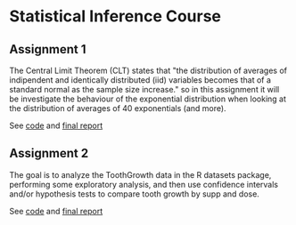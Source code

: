 # Statistical Inference Course

## Assignment 1
The Central Limit Theorem (CLT) states that "the distribution of averages of indipendent and identically distributed (iid) variables becomes that of a standard normal as the sample size increase." so in this assignment it will be investigate the behaviour of the exponential distribution when looking at the distribution of averages of 40 exponentials (and more).

See [code](https://github.com/pparacch/StatisticalInferenceCourse/blob/master/assignment_part1.Rmd) and [final report](https://github.com/pparacch/StatisticalInferenceCourse/blob/master/assignment_final_part1.pdf)

## Assignment 2
The goal is to analyze the ToothGrowth data in the R datasets package, performing some exploratory analysis, and then use confidence intervals and/or hypothesis tests to compare tooth growth by supp and dose.

See [code](https://github.com/pparacch/StatisticalInferenceCourse/blob/master/assignment_part2.Rmd) and [final report](https://github.com/pparacch/StatisticalInferenceCourse/blob/master/assignment_final_part2.pdf)
